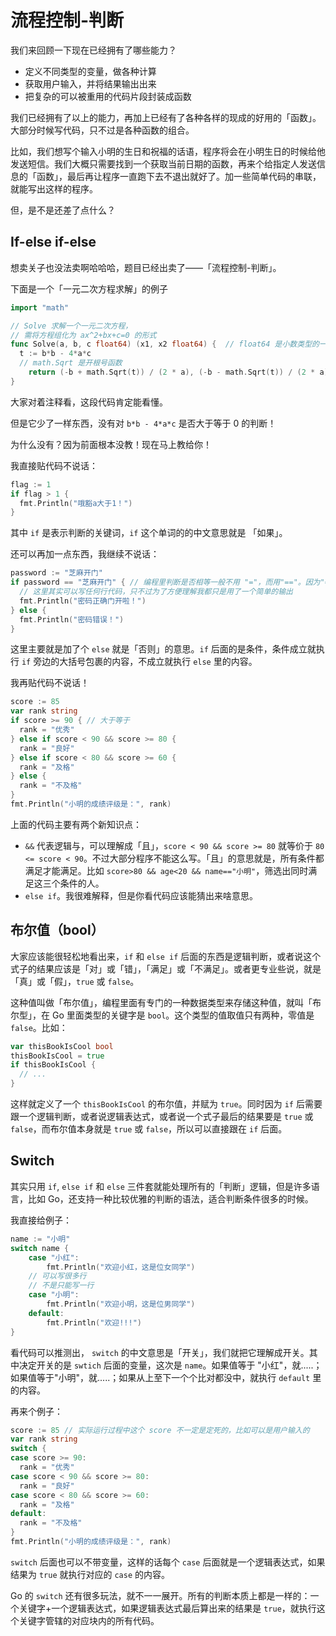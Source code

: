 # 流程控制-判断

我们来回顾一下现在已经拥有了哪些能力？

* 定义不同类型的变量，做各种计算
* 获取用户输入，并将结果输出出来
* 把复杂的可以被重用的代码片段封装成函数

我们已经拥有了以上的能力，再加上已经有了各种各样的现成的好用的「函数」。大部分时候写代码，只不过是各种函数的组合。

比如，我们想写个输入小明的生日和祝福的话语，程序将会在小明生日的时候给他发送短信。我们大概只需要找到一个获取当前日期的函数，再来个给指定人发送信息的「函数」，最后再让程序一直跑下去不退出就好了。加一些简单代码的串联，就能写出这样的程序。

但，是不是还差了点什么？

## If-else if-else

想卖关子也没法卖啊哈哈哈，题目已经出卖了——「流程控制-判断」。

下面是一个「一元二次方程求解」的例子

```go
import "math"

// Solve 求解一个一元二次方程，
// 需将方程组化为 ax^2+bx+c=0 的形式
func Solve(a, b, c float64) (x1, x2 float64) {	// float64 是小数类型的一种
  t := b*b - 4*a*c
  // math.Sqrt 是开根号函数
	return (-b + math.Sqrt(t)) / (2 * a), (-b - math.Sqrt(t)) / (2 * a)
}
```

大家对着注释看，这段代码肯定能看懂。

但是它少了一样东西，没有对 `b*b - 4*a*c` 是否大于等于 0 的判断！

为什么没有？因为前面根本没教！现在马上教给你！

我直接贴代码不说话：

```go
flag := 1
if flag > 1 {
  fmt.Println("哦豁a大于1！")
}
```

其中 `if` 是表示判断的关键词，`if` 这个单词的的中文意思就是 「如果」。

还可以再加一点东西，我继续不说话：

```go
password := "芝麻开门"
if password == "芝麻开门" {	// 编程里判断是否相等一般不用 "="，而用"=="。因为"="是赋值
  // 这里其实可以写任何行代码，只不过为了方便理解我都只是用了一个简单的输出
  fmt.Println("密码正确门开啦！")
} else {
  fmt.Println("密码错误！")
}
```

这里主要就是加了个 `else` 就是「否则」的意思。`if` 后面的是条件，条件成立就执行 `if` 旁边的大括号包裹的内容，不成立就执行 `else` 里的内容。

我再贴代码不说话！

```go
score := 85
var rank string
if score >= 90 { // 大于等于
  rank = "优秀"
} else if score < 90 && score >= 80 {
  rank = "良好"
} else if score < 80 && score >= 60 {
  rank = "及格"
} else {
  rank = "不及格"
}
fmt.Println("小明的成绩评级是：", rank)
```

上面的代码主要有两个新知识点：

* `&&` 代表逻辑与，可以理解成「且」，`score < 90 && score >= 80` 就等价于 `80 <= score < 90`。不过大部分程序不能这么写。「且」的意思就是，所有条件都满足才能满足。比如 `score>80 && age<20 && name=="小明"`，筛选出同时满足这三个条件的人。
* `else if`。我很难解释，但是你看代码应该能猜出来啥意思。

## 布尔值（bool）

大家应该能很轻松地看出来，`if` 和 `else if` 后面的东西是逻辑判断，或者说这个式子的结果应该是「对」或「错」，「满足」或「不满足」。或者更专业些说，就是「真」或「假」，`true` 或 `false`。

这种值叫做「布尔值」，编程里面有专门的一种数据类型来存储这种值，就叫「布尔型」，在 Go 里面类型的关键字是 `bool`。这个类型的值取值只有两种，零值是 `false`。比如：

```go
var thisBookIsCool bool
thisBookIsCool = true
if thisBookIsCool {
  // ...
}
```

这样就定义了一个 `thisBookIsCool` 的布尔值，并赋为 `true`。同时因为 `if` 后需要跟一个逻辑判断，或者说逻辑表达式，或者说一个式子最后的结果要是 `true` 或 `false`，而布尔值本身就是 `true` 或 `false`，所以可以直接跟在 `if` 后面。

## Switch

其实只用 `if`, `else if` 和 `else` 三件套就能处理所有的「判断」逻辑，但是许多语言，比如 Go，还支持一种比较优雅的判断的语法，适合判断条件很多的时候。

我直接给例子：

```go
name := "小明"
switch name {
	case "小红":
		fmt.Println("欢迎小红，这是位女同学")
  	// 可以写很多行
    // 不是只能写一行
	case "小明":
		fmt.Println("欢迎小明，这是位男同学")
	default:
		fmt.Println("欢迎!!!")
}
```

看代码可以推测出， `switch` 的中文意思是「开关」，我们就把它理解成开关。其中决定开关的是 `swtich` 后面的变量，这次是 `name`。如果值等于 "小红"，就.....；如果值等于"小明"，就.....；如果从上至下一个个比对都没中，就执行 `default` 里的内容。

再来个例子：

```go
score := 85	// 实际运行过程中这个 score 不一定是定死的，比如可以是用户输入的
var rank string
switch {
case score >= 90:
  rank = "优秀"
case score < 90 && score >= 80:
  rank = "良好"
case score < 80 && score >= 60:
  rank = "及格"
default:
  rank = "不及格"
}
fmt.Println("小明的成绩评级是：", rank)
```

`switch` 后面也可以不带变量，这样的话每个 `case` 后面就是一个逻辑表达式，如果结果为 `true` 就执行对应的 `case` 的内容。

Go 的 `switch` 还有很多玩法，就不一一展开。所有的判断本质上都是一样的：一个关键字+一个逻辑表达式，如果逻辑表达式最后算出来的结果是 `true`，就执行这个关键字管辖的对应块内的所有代码。
